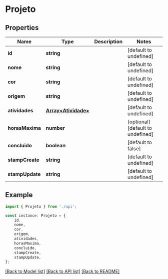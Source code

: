 # Projeto


## Properties

Name | Type | Description | Notes
------------ | ------------- | ------------- | -------------
**id** | **string** |  | [default to undefined]
**nome** | **string** |  | [default to undefined]
**cor** | **string** |  | [default to undefined]
**origem** | **string** |  | [default to undefined]
**atividades** | [**Array&lt;Atividade&gt;**](Atividade.md) |  | [default to undefined]
**horasMaxima** | **number** |  | [optional] [default to undefined]
**concluido** | **boolean** |  | [default to false]
**stampCreate** | **string** |  | [default to undefined]
**stampUpdate** | **string** |  | [default to undefined]

## Example

```typescript
import { Projeto } from './api';

const instance: Projeto = {
    id,
    nome,
    cor,
    origem,
    atividades,
    horasMaxima,
    concluido,
    stampCreate,
    stampUpdate,
};
```

[[Back to Model list]](../README.md#documentation-for-models) [[Back to API list]](../README.md#documentation-for-api-endpoints) [[Back to README]](../README.md)
